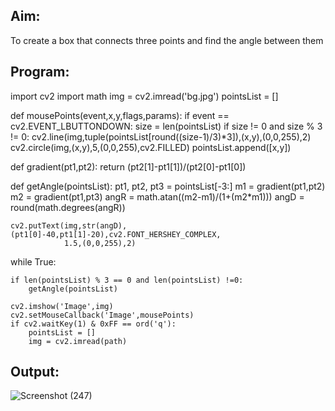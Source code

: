 ## Aim:
To create a box that connects three points and find the angle between them

## Program:
import cv2
import math
img = cv2.imread('bg.jpg')
pointsList = []
 
def mousePoints(event,x,y,flags,params):
    if event == cv2.EVENT_LBUTTONDOWN:
        size = len(pointsList)
        if size != 0 and size % 3 != 0:
            cv2.line(img,tuple(pointsList[round((size-1)/3)*3]),(x,y),(0,0,255),2)
        cv2.circle(img,(x,y),5,(0,0,255),cv2.FILLED)
        pointsList.append([x,y])
 
 
def gradient(pt1,pt2):
    return (pt2[1]-pt1[1])/(pt2[0]-pt1[0])
 
def getAngle(pointsList):
    pt1, pt2, pt3 = pointsList[-3:]
    m1 = gradient(pt1,pt2)
    m2 = gradient(pt1,pt3)
    angR = math.atan((m2-m1)/(1+(m2*m1)))
    angD = round(math.degrees(angR))
 
    cv2.putText(img,str(angD),(pt1[0]-40,pt1[1]-20),cv2.FONT_HERSHEY_COMPLEX,
                1.5,(0,0,255),2)
 
while True:
 
 
    if len(pointsList) % 3 == 0 and len(pointsList) !=0:
        getAngle(pointsList)
 
    cv2.imshow('Image',img)
    cv2.setMouseCallback('Image',mousePoints)
    if cv2.waitKey(1) & 0xFF == ord('q'):
        pointsList = []
        img = cv2.imread(path)
## Output:
![Screenshot (247)](https://user-images.githubusercontent.com/75234946/176812286-c14296b3-3693-4bb8-92fb-55494582ce6d.png)

